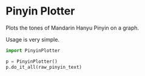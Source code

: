# Pinyin Plotter
Plots the tones of Mandarin Hanyu Pinyin on a graph.

Usage is very simple.

```python
import PinyinPlotter 

p = PinyinPlotter()
p.do_it_all(raw_pinyin_text)
```
